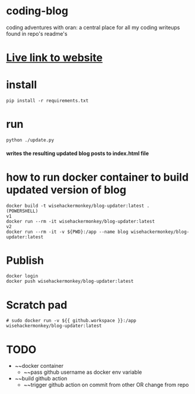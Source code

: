 # coding-blog
coding adventures with oran: a central place for all my coding writeups found in repo's readme's    

# [Live link to website]( https://wisehackermonkey.github.io/coding-blog/)

# install 
```
pip install -r requirements.txt
```
# run 
```
python ./update.py
```
#### writes the resulting updated blog posts to index.html file 

# how to run docker container to build updated version of blog
```
docker build -t wisehackermonkey/blog-updater:latest .
(POWERSHELL)
v1
docker run --rm -it wisehackermonkey/blog-updater:latest
v2
docker run --rm -it -v ${PWD}:/app --name blog wisehackermonkey/blog-updater:latest

```

# Publish
```
docker login
docker push wisehackermonkey/blog-updater:latest
```


# Scratch pad
```
# sudo docker run -v ${{ github.workspace }}:/app  wisehackermonkey/blog-updater:latest

```
# TODO
- ~~docker container
    - ~~pass github username as docker env variable
- ~~build github action
    - ~~trigger github action on commit from other OR change from repo    
